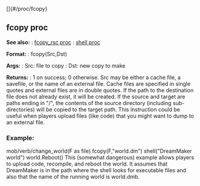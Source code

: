 []{#/proc/fcopy}
## fcopy proc
**See also:**
:   [fcopy_rsc proc](#/proc/fcopy_rsc)
:   [shell proc](#/proc/shell)
<!-- -->
**Format:**
:   fcopy(Src,Dst)
<!-- -->
**Args:**
:   Src: file to copy
:   Dst: new copy to make
<!-- -->
**Returns:**
:   1 on success; 0 otherwise.
Src may be either a cache file, a savefile, or the name of an external
file. Cache files are specified in single quotes and external files are
in double quotes. If the path to the destination file does not already
exist, it will be created.
If the source and target are paths ending in \"/\", the contents of the
source directory (including sub-directories) will be copied to the
target path.
This instruction could be useful when players upload files (like code)
that you might want to dump to an external file.
### Example:
mob/verb/change_world(F as file) fcopy(F,\"world.dm\")
shell(\"DreamMaker world\") world.Reboot()
This (somewhat dangerous) example allows players to upload code,
recompile, and reboot the world. It assumes that DreamMaker is in the
path where the shell looks for executable files and also that the name
of the running world is world.dmb.